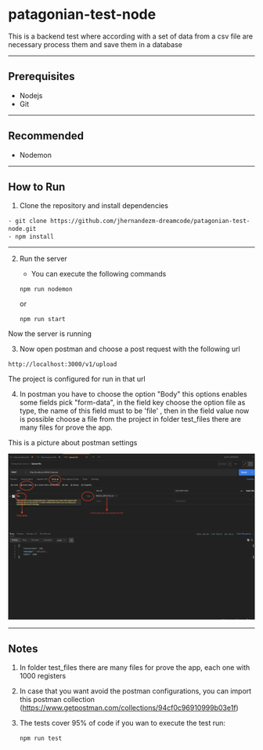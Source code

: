 # patagonian-test-node
This is a backend test where according with a set of data from a csv file are necessary process them and save them in a database
* * *

## Prerequisites

- Nodejs
- Git
* * *
## Recommended

- Nodemon
* * *

## How to Run

1. Clone the repository and install dependencies

~~~
- git clone https://github.com/jhernandezm-dreamcode/patagonian-test-node.git
- npm install
~~~
- - -
2. Run the server

    - You can execute the following commands

    ~~~
    npm run nodemon
    ~~~
    or 
    ~~~
    npm run start
    ~~~
Now the server is running

3. Now open postman and choose a post request with the following url

~~~
http://localhost:3000/v1/upload
~~~

The project is configured for run in that url

4. In postman  you have to choose the option "Body" this options enables some fields pick "form-data", in the field key choose the option file as type, the name of this field must to be 'file' , then in the field value now is possible choose a file from the project in folder test_files there are many files for prove the app.

This is a picture about postman settings

![postman settings](https://github.com/jhernandezm-dreamcode/patagonian-test-node/blob/main/images/1.png)
- - -
## Notes

1. In folder test_files there are many files for prove the app, each one with 1000 registers

2. In case that you want avoid the postman configurations, you can import this postman collection (https://www.getpostman.com/collections/94cf0c96910999b03e1f)

3. The tests cover 95% of code if you wan to execute the test run:
    ~~~
    npm run test
    ~~~

